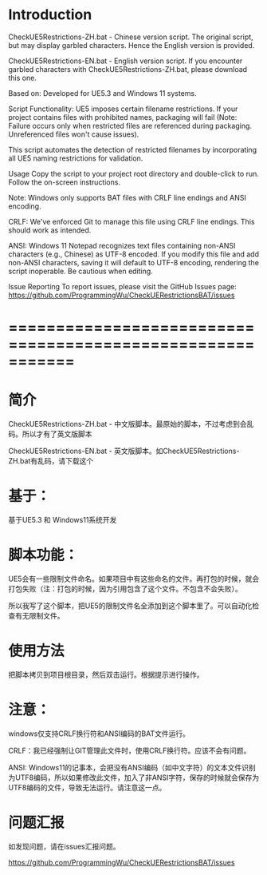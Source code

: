 # Introduction
CheckUE5Restrictions-ZH.bat - Chinese version script. The original script, but may display garbled characters. Hence the English version is provided.

CheckUE5Restrictions-EN.bat - English version script. If you encounter garbled characters with CheckUE5Restrictions-ZH.bat, please download this one.

Based on:
Developed for UE5.3 and Windows 11 systems.

Script Functionality:
UE5 imposes certain filename restrictions. If your project contains files with prohibited names, packaging will fail (Note: Failure occurs only when restricted files are referenced during packaging. Unreferenced files won't cause issues).

This script automates the detection of restricted filenames by incorporating all UE5 naming restrictions for validation.

Usage
Copy the script to your project root directory and double-click to run. Follow the on-screen instructions.

Note:
Windows only supports BAT files with CRLF line endings and ANSI encoding.

CRLF: We've enforced Git to manage this file using CRLF line endings. This should work as intended.

ANSI: Windows 11 Notepad recognizes text files containing non-ANSI characters (e.g., Chinese) as UTF-8 encoded. If you modify this file and add non-ANSI characters, saving it will default to UTF-8 encoding, rendering the script inoperable. Be cautious when editing.

Issue Reporting
To report issues, please visit the GitHub Issues page:
https://github.com/ProgrammingWu/CheckUERestrictionsBAT/issues

# ===========================================================
# 简介

CheckUE5Restrictions-ZH.bat - 中文版脚本。最原始的脚本，不过考虑到会乱码。所以才有了英文版脚本

CheckUE5Restrictions-EN.bat - 英文版脚本。如CheckUE5Restrictions-ZH.bat有乱码，请下载这个

# 基于：
基于UE5.3 和 Windows11系统开发

# 脚本功能：
UE5会有一些限制文件命名。如果项目中有这些命名的文件。再打包的时候，就会打包失败（注：打包的时候，因为引用包含了这个文件。不包含不会失败）。

所以我写了这个脚本，把UE5的限制文件名全添加到这个脚本里了。可以自动化检查有无限制文件。

# 使用方法
把脚本拷贝到项目根目录，然后双击运行。根据提示进行操作。

# 注意：
windows仅支持CRLF换行符和ANSI编码的BAT文件运行。

CRLF：我已经强制让GIT管理此文件时，使用CRLF换行符。应该不会有问题。

ANSI: Windows11的记事本，会把没有ANSI编码（如中文字符）的文本文件识别为UTF8编码，所以如果修改此文件，加入了非ANSI字符，保存的时候就会保存为UTF8编码的文件，导致无法运行。请注意这一点。

# 问题汇报
如发现问题，请在issues汇报问题。

https://github.com/ProgrammingWu/CheckUERestrictionsBAT/issues

